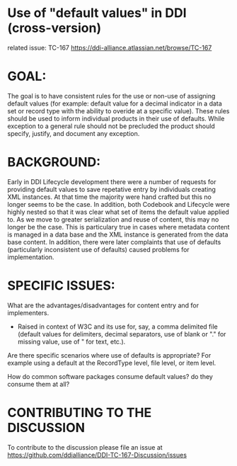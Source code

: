# Use of "default values" in DDI (cross-version) 
related issue: TC-167 https://ddi-alliance.atlassian.net/browse/TC-167

# GOAL:
The goal is to have consistent rules for the use or non-use of assigning default values (for example: default value for a decimal indicator in a data set or record type with the ability to overide at a specific value). These rules should be used to inform individual products in their use of defaults. While exception to a general rule should not be precluded the product should specify, justify, and document any exception.

# BACKGROUND:
Early in DDI Lifecycle development there were a number of requests for providing default values to save repetative entry by individuals creating XML instances. At that time the majority were hand crafted but this no longer seems to be the case. In addition, both Codebook and Lifecycle were highly nested so that it was clear what set of items the default value applied to. As we move to greater serialization and reuse of content, this may no longer be the case. This is particulary true in cases where metadata content is managed in a data base and the XML instance is generated from the data base content. In addition, there were later complaints that use of defaults (particularly inconsistent use of defaults) caused problems for implementation. 

# SPECIFIC ISSUES:
What are the advantages/disadvantages for content entry and for implementers.
* Raised in context of W3C and its use for, say, a comma delimited file (default values for delimiters, decimal separators, use of blank or "." for missing value, use of " for text, etc.).

Are there specific scenarios where use of defaults is appropriate? For example using a default at the RecordType level, file level, or item level.

How do common software packages consume default values? do they consume them at all?

# CONTRIBUTING TO THE DISCUSSION

To contribute to the discussion please file an issue at https://github.com/ddialliance/DDI-TC-167-Discussion/issues
